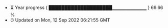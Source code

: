 - ⏳ Year progress { ████████████████████▁▁▁▁▁▁▁▁▁▁ } 69.66 %
- ⏰ Updated on Mon, 12 Sep 2022 06:21:55 GMT

